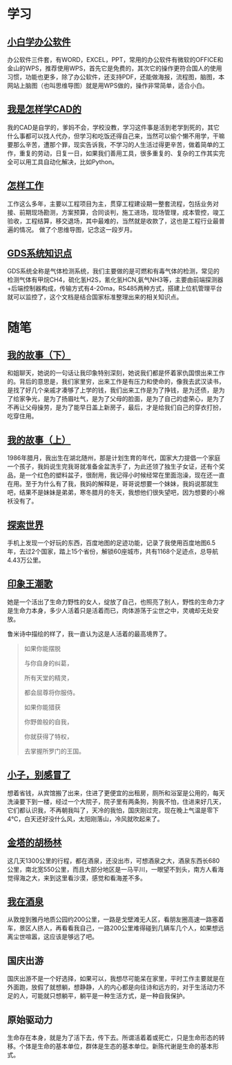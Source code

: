 # 学习

## [小白学办公软件](/学习/小白学办公软件.md)
办公软件三件套，有WORD，EXCEL，PPT，常用的办公软件有微软的OFFICE和金山的WPS，推荐使用WPS，首先它是免费的，其次它的操作更符合国人的使用习惯，功能也更多，除了办公软件，还支持PDF，还能做海报，流程图，脑图，本网站上脑图（也叫思维导图）就是用WPS做的，操作非常简单，适合小白。

## [我是怎样学CAD的](/学习/我怎样学CAD的.md)
我的CAD是自学的，爹妈不会，学校没教，学习这件事是活到老学到死的，其它什么事都可以找人代办，但学习和吃饭还得自己来，当然可以偷个懒不用学，干嘛要那么辛苦，遭那个罪，现实告诉我，不学习的人生活过得更辛苦，做着简单的工作，重复的劳动，日复一日，如果我们善用工具，很多重复的、复杂的工作其实完全可以用工具自动化解决，比如Python。

## [怎样工作](/学习/怎样工作.md)
工作这么多年，主要以工程项目为主，贯穿工程建设期一整套流程，包括业务对接、前期现场勘测，方案预算，合同谈判，施工进场，现场管理，成本管控，竣工验收，工程结算，移交退场，其中最难的，当然就是收款了，这也是工程行业最普遍的情况。 做了个思维导图，记念这一段岁月。

## [GDS系统知识点](/学习/GDS系统知识点.md)
GDS系统全称是气体检测系统，我们主要做的是可燃和有毒气体的检测，常见的检测气体有甲烷CH4，硫化氢H2S，氰化氢HCN,氨气NH3等，主要由前端探测器+后端控制器构成，传输方式有4-20ma，RS485两种方式，搭建上位机管理平台就可以监控了，这个文档是结合国家标准整理出来的相关知识点。

# 随笔

## [我的故事（下）](/note/我的故事（下）.md)
和姐聊天，她说的一句话让我印象特别深刻，她说我们都是怀着家仇国恨出来工作的。背后的意思是，我们家里穷，出来工作是有压力和使命的，像我去武汉读书，是找了好几个亲戚才凑够了上学的钱，我们出来工作是为了挣钱，是为还债，是为了给家争光，是为了扬眉吐气，是为了父母的脸面，是为了自己的虚荣心，是为了不再让父母操劳，是为了能早日盖上新房子，最后，才是给我们自己的穿衣打扮，吃穿住用。

## [我的故事（上）](/note/我的故事（上）.md)
1986年腊月，我出生在湖北随州，那是计划生育的年代，国家大力提倡一个家庭一个孩子，我妈说生完我哥就准备金盆洗手了，为此还领了独生子女证，还有个奖品，是一个红色的塑料盆子，很耐用，我记得小时候经常在里面泡澡，现在还一直在用。至于为什么有了我，我妈的解释是，哥哥说想要一个妹妹，我妈说那就生吧，结果不是妹妹是弟弟，寒冬腊月的冬天，我想他们很失望吧，因为想要的小棉袄没有了。

## [探索世界](/note/探索世界.md)
手机上发现一个好玩的东西，百度地图的足迹功能，记录了我使用百度地图6.5年，去过2个国家，踏上15个省份，解锁60座城市，共有1168个足迹点，总导航4.43万公里。

## [印象王潮歌](/note/印象王潮歌.md)
她是一个活出了生命力野性的女人，绽放了自己，也照亮了别人，野性的生命力才是生命力本身，多少人活着只是活着而已，肉体游荡于尘世之中，灵魂却无处安放。

鲁米诗中描绘的样了，我一直认为这是人活着的最高境界了。

> 如果你能摆脱
>
> 与你自身的纠葛，
>
> 所有天堂的精灵，
>
> 都会屈尊将你服侍。
>
> 如果你能猎获
>
> 你野兽般的自我，
>
> 你就获得了特权，
>
> 去掌握所罗门的王国。

## [小子，别感冒了](/note/小子，别感冒了.md)
想着省钱，从宾馆搬了出来，住进了更便宜的出租房，厕所和浴室是公用的，每天洗澡要下到一楼，经过一个大院子，院子里有两条狗，狗我不怕，住进来好几天，它们都认识我，不再朝我叫了，天冷的我怕，国庆刚过完，现在晚上气温是零下4℃，白天还好没什么风，太阳刚落山，冷风就吹起来了。

## [金塔的胡杨林](/note/金塔的胡杨林.md)
这几天1300公里的行程，都在酒泉，还没出市，可想酒泉之大，酒泉东西长680公里，南北宽550公里，而且大部分地区是一马平川，一眼望不到头，南方人看海觉得海之大，来到这里看沙漠，感觉和看海差不多。

## [我在酒泉](/note/我在酒泉.md)
从敦煌到雅丹地质公园约200公里，一路是戈壁滩无人区，看朋友圈高速一路塞着车，景区人挤人，再看看我自己，一路200公里难得碰到几辆车几个人，如果想远离尘世喧嚣，这应该是够远了吧。

## 国庆出游
国庆出游不是一个好选择，如果可以，我想尽可能呆在家里，平时工作主要就是在外面跑，放假了就想躺，想静静，人的内心都是向往诗和远方的，对于生活动力不足的人，可能就只想躺平，躺平是一种生活方式，是一种自我保护。

## 原始驱动力
生命存在本身，就是为了活下去，传下去。所谓活着着或死亡，只是生命形态的转移。个体是生命的基本单位，群体是生态的基本单位。新陈代谢是生命的基本形式。
